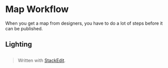 # Map Workflow

When you get a map from designers, you have to do a lot of steps before it can be published.

## Lighting

## 
> Written with [StackEdit](https://stackedit.io/).
<!--stackedit_data:
eyJoaXN0b3J5IjpbLTEyOTkwMzYzODYsLTQxNDE3NTkyMiw3Mz
A5OTgxMTZdfQ==
-->